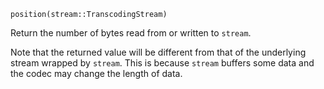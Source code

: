 ```
position(stream::TranscodingStream)
```

Return the number of bytes read from or written to `stream`.

Note that the returned value will be different from that of the underlying stream wrapped by `stream`.  This is because `stream` buffers some data and the codec may change the length of data.
